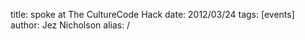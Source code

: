 title: spoke at The CultureCode Hack
date: 2012/03/24
tags: [events]
author: Jez Nicholson
alias: /
